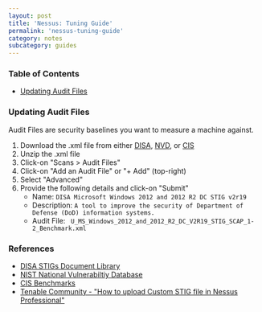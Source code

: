 ```yaml
---
layout: post
title: 'Nessus: Tuning Guide'
permalink: 'nessus-tuning-guide'
category: notes
subcategory: guides
---
```


### Table of Contents
* [Updating Audit Files](#updating-audit-files)

### Updating Audit Files
Audit Files are security baselines you want to measure a machine against. 
1. Download the .xml file from either [DISA](https://public.cyber.mil/stigs/), [NVD](https://nvd.nist.gov/ncp/repository), or [CIS](https://www.cisecurity.org/cis-benchmarks/)
2. Unzip the .xml file
3. Click-on "Scans > Audit Files"
4. Click-on "Add an Audit File" or "+ Add" (top-right)
5. Select "Advanced"
6. Provide the following details and click-on "Submit"
    - Name: `DISA Microsoft Windows 2012 and 2012 R2 DC STIG v2r19`
    - Description: `A tool to improve the security of Department of Defense (DoD) information systems.`
    - Audit File: ` U_MS_Windows_2012_and_2012_R2_DC_V2R19_STIG_SCAP_1-2_Benchmark.xml`

### References
* [DISA STIGs Document Library](https://public.cyber.mil/stigs/)
* [NIST National Vulnerabiltiy Database](https://nvd.nist.gov/ncp/repository)
* [CIS Benchmarks](https://www.cisecurity.org/cis-benchmarks/)
* [Tenable Community - "How to upload Custom STIG file in Nessus Professional"](https://community.tenable.com/s/feed/0D53a00006WYfAwCAL)
